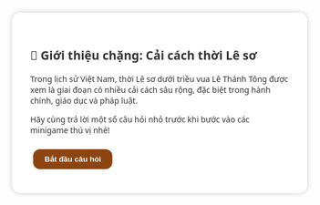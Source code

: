 <!DOCTYPE html>
<html lang="vi">
<head>
  <meta charset="UTF-8" />
  <meta name="viewport" content="width=device-width, initial-scale=1.0" />
  <title>Hành Trình Lịch Sử</title>
  <style>
    body {
      font-family: 'Segoe UI', sans-serif;
      margin: 0;
      background: url('https://i.imgur.com/I9Xn3yo.jpg');
      background-size: cover;
      background-attachment: fixed;
      color: #333;
    }
    .page {
      display: none;
      padding: 2rem;
      background-color: rgba(255, 255, 255, 0.95);
      border-radius: 15px;
      margin: 20px auto;
      width: 90%;
      max-width: 800px;
      box-shadow: 0 0 10px rgba(0, 0, 0, 0.2);
    }
    .active {
      display: block;
    }
    .btn {
      padding: 10px 20px;
      background: #8B4513;
      color: white;
      border: none;
      border-radius: 12px;
      cursor: pointer;
      margin: 10px 5px;
      font-weight: bold;
    }
    .btn:hover {
      background: #5c3311;
    }
    .btn-sword {
      border-radius: 20px;
      background: linear-gradient(to right, #b5651d, #8b0000);
    }
    .minigame-option {
      display: block;
      margin: 10px 0;
      padding: 10px;
      background: #ffe4b5;
      border-left: 5px solid #ff8c00;
      border-radius: 10px;
      cursor: pointer;
    }
    .minigame-option:hover {
      background: #ffdead;
    }
    .drag-container, .image-quiz, .crossword-container {
      margin-top: 20px;
    }
    .draggable {
      padding: 5px 10px;
      margin: 5px;
      background: #d2b48c;
      display: inline-block;
      cursor: grab;
      border-radius: 5px;
    }
    .droptarget {
      border: 2px dashed #8b0000;
      padding: 10px;
      margin: 10px 0;
      min-height: 40px;
    }
  </style>
</head>
<body>

<div id="intro" class="page active">
  <h2>📜 Giới thiệu chặng: Cải cách thời Lê sơ</h2>
  <p>Trong lịch sử Việt Nam, thời Lê sơ dưới triều vua Lê Thánh Tông được xem là giai đoạn có nhiều cải cách sâu rộng, đặc biệt trong hành chính, giáo dục và pháp luật.</p>
  <p>Hãy cùng trả lời một số câu hỏi nhỏ trước khi bước vào các minigame thú vị nhé!</p>
  <button class="btn" onclick="goToPage('quiz')">Bắt đầu câu hỏi</button>
</div>

<div id="quiz" class="page">
  <h2>🧠 Câu hỏi ôn tập</h2>
  <p>1. Ai là người thực hiện nhiều cải cách vào thời Lê sơ?</p>
  <input type="text" id="q1" placeholder="Nhập đáp án..." /><br><br>

  <p>2. Một trong những cải cách nổi bật của vua Lê Thánh Tông là gì?</p>
  <input type="text" id="q2" placeholder="Nhập đáp án..." /><br><br>

  <button class="btn" onclick="checkQuizAnswers()">Kiểm tra đáp án</button>
  <p id="quizResult"></p>
</div>

<div id="minigame" class="page">
  <h2>🎮 Minigame - Đảo 1</h2>
  <p>Chọn minigame bạn muốn chơi để ôn tập kiến thức:</p>
  <div class="minigame-option" onclick="showDragDrop()">🧩 Kéo thả</div>
  <div class="minigame-option" onclick="showImageQuiz()">🖼️ Đuổi hình bắt chữ</div>
  <div class="minigame-option" onclick="showCrossword()">🧠 Ô chữ</div>

  <div class="drag-container" id="dragGame" style="display:none;">
    <h3>Ghép đúng các thời kỳ với cải cách:</h3>
    <div>
      <div class="draggable" draggable="true" ondragstart="drag(event)" id="drag1">Thời Lê Thánh Tông</div>
      <div class="draggable" draggable="true" ondragstart="drag(event)" id="drag2">Thời Hồ Quý Ly</div>
    </div>
    <div>
      <p>📜 Cải cách hành chính:</p>
      <div class="droptarget" ondrop="drop(event)" ondragover="allowDrop(event)"></div>
    </div>
    <div>
      <p>💰 Cải cách kinh tế:</p>
      <div class="droptarget" ondrop="drop(event)" ondragover="allowDrop(event)"></div>
    </div>
  </div>

  <div class="image-quiz" id="imageQuiz" style="display:none;">
    <h3>Đuổi hình bắt chữ</h3>
    <p><img src="https://i.imgur.com/KNRwJcC.png" alt="hint image" style="width:200px;"/><br>Đây là ai?</p>
    <input type="text" id="guessName" placeholder="Nhập tên..." />
    <button class="btn" onclick="checkImageGuess()">Trả lời</button>
    <p id="resultImage"></p>
  </div>

  <div class="crossword-container" id="crossword" style="display:none;">
    <h3>Ô chữ lịch sử</h3>
    <p>Câu hỏi: Vị vua nổi tiếng với cải cách lớn trong triều Lê sơ?</p>
    <input type="text" id="crosswordAnswer" placeholder="Nhập đáp án..." />
    <button class="btn" onclick="checkCrossword()">Kiểm tra</button>
    <p id="resultCrossword"></p>
  </div>

  <button class="btn" onclick="goToPage('intro')">🔙 Quay lại bản đồ</button>
</div>

<script>
  function goToPage(id) {
    document.querySelectorAll('.page').forEach(p => p.classList.remove('active'));
    document.getElementById(id).classList.add('active');
  }
  function showDragDrop() {
    hideAllMini();
    document.getElementById('dragGame').style.display = 'block';
  }
  function showImageQuiz() {
    hideAllMini();
    document.getElementById('imageQuiz').style.display = 'block';
  }
  function showCrossword() {
    hideAllMini();
    document.getElementById('crossword').style.display = 'block';
  }
  function hideAllMini() {
    document.getElementById('dragGame').style.display = 'none';
    document.getElementById('imageQuiz').style.display = 'none';
    document.getElementById('crossword').style.display = 'none';
  }
  function allowDrop(ev) {
    ev.preventDefault();
  }
  function drag(ev) {
    ev.dataTransfer.setData("text", ev.target.id);
  }
  function drop(ev) {
    ev.preventDefault();
    var data = ev.dataTransfer.getData("text");
    ev.target.appendChild(document.getElementById(data));
  }
  function checkImageGuess() {
    const answer = document.getElementById("guessName").value.trim().toLowerCase();
    document.getElementById("resultImage").innerText = (answer === "nguyen trai") ? "✅ Chính xác!" : "❌ Sai rồi, thử lại!";
  }
  function checkCrossword() {
    const answer = document.getElementById("crosswordAnswer").value.trim().toLowerCase();
    document.getElementById("resultCrossword").innerText = (answer === "le thanh tong") ? "🎉 Chính xác!" : "❌ Chưa đúng, thử lại nào!";
  }
  function checkQuizAnswers() {
    const a1 = document.getElementById("q1").value.trim().toLowerCase();
    const a2 = document.getElementById("q2").value.trim().toLowerCase();
    if (a1.includes("le thanh tong") && a2.includes("phap luat")) {
      document.getElementById("quizResult").innerHTML = "🎯 Tuyệt vời! Bạn đã nắm kiến thức cơ bản. Tiến đến minigame thôi!<br><button class='btn' onclick=\"goToPage('minigame')\">🎮 Vào minigame</button>";
    } else {
      document.getElementById("quizResult").innerText = "❌ Có vẻ bạn chưa nắm rõ. Hãy xem lại bài học nhé!";
    }
  }
</script>

</body>
</html>
